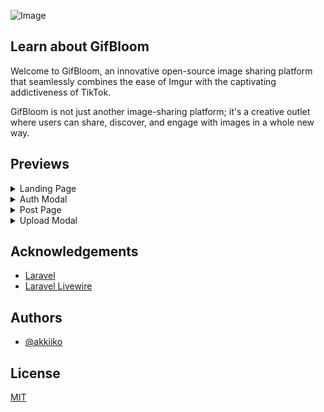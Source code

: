 ![Image](https://i.imgur.com/VY8OhVH.png")
        


## Learn about GifBloom

Welcome to GifBloom, an innovative open-source image sharing platform that seamlessly combines the ease of Imgur with the captivating addictiveness of TikTok. 

GifBloom is not just another image-sharing platform; it's a creative outlet where users can share, discover, and engage with images in a whole new way. 


## Previews

<details>
    <summary>Landing Page</summary>
    <p align="center"><img src="https://i.imgur.com/rUB4NUC.png" alt="Project landing page"></p>
</details>

<details>
    <summary>Auth Modal</summary>
    <p align="center"><img src="https://i.imgur.com/E4Vtbwh.png" alt="Login popup"></p>
</details>

<details>
    <summary>Post Page</summary>
    <p align="center"><img src="https://i.imgur.com/IWvMf00.png" alt="Post page"></p>
</details>

<details>
    <summary>Upload Modal</summary>
    <p align="center"><img src="https://i.imgur.com/NnGQEgQ.png" alt="Upload modal"></p>
</details>

## Acknowledgements

 - [Laravel](https://laravel.com/)
 - [Laravel Livewire](https://livewire.laravel.com/)


## Authors

- [@akkiiko](https://www.github.com/akkiiko)


## License

[MIT](https://choosealicense.com/licenses/mit/)